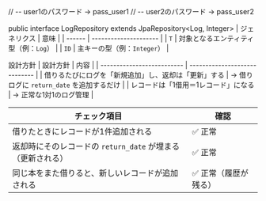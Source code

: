 // -- user1のパスワード → pass_user1
// -- user2のパスワード → pass_user2
	
public interface LogRepository extends JpaRepository<Log, Integer>
| ジェネリクス | 意味                    |
| ------ | --------------------- |
| `T`    | 対象となるエンティティ型（例：`Log`） |
| `ID`   | 主キーの型（例：`Integer`）    |


設計方針
| 設計方針                       | 内容                            |
| -------------------------- | ----------------------------- |
| 借りるたびにログを「新規追加」し、返却は「更新」する | → 借りログに `return_date` を追加するだけ |
| レコードは「1借用＝1レコード」になる        | → 正常な1対1のログ管理                 |

| チェック項目                                | 確認          |
| ------------------------------------- | ----------- |
| 借りたときにレコードが1件追加される                    | ✅ 正常        |
| 返却時にそのレコードの `return_date` が埋まる（更新される） | ✅ 正常        |
| 同じ本をまた借りると、新しいレコードが追加される              | ✅ 正常（履歴が残る） |
